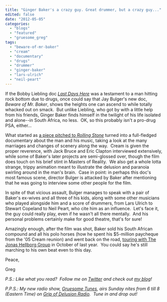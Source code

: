 ```yaml
---
title: "Ginger Baker's a crazy guy. Great drummer, but a crazy guy..."
edited: false
date: "2012-05-05"
categories:
  - "blogs"
  - "featured"
  - "gruesome_greg"
tags:
  - "beware-of-mr-baker"
  - "cream"
  - "documentary"
  - "drugs"
  - "drummer"
  - "ginger-baker"
  - "lars-ulrich"
  - "neil-peart"
---
```


If the Bobby Liebling doc [_Last Days Here_](http://www.hellbound.ca/2012/03/bobby-liebling-is-not-on-drugs/) was a testament to a man hitting rock bottom due to drugs, once could say that Jay Bulger's new doc, _Beware of Mr. Baker_, shows the heights one can ascend to while totally whacked out on smack.  But unlike Liebling, who got by with a little help from his friends, Ginger Baker finds himself in the twilight of his life isolated and alone--in South Africa, no less.  OK, so this probably isn't a pro-drug PSA, either...

What started as [a piece pitched to _Rolling Stone_](http://www.rollingstone.com/music/news/the-devil-and-ginger-baker-the-story-behind-our-new-feature-20090812) turned into a full-fledged documentary about the man and his music, taking a look at the many marriages and changes of scenery along the way.  Cream is given the proper reverence, with Jack Bruce and Eric Clapton interviewed extensively, while some of Baker's later projects are semi-glossed over, though the film does touch on his brief stint in Masters of Reality.  We also get a whole lotta strange, trippy animation meant to illustrate the delusion and paranoia swirling around in the man's brain.  Case in point: in perhaps this doc's most famous scene, director Bulger is attacked by Baker after mentioning that he was going to interview some other people for the film.

In spite of that vicious assault, Bulger manages to speak with a pair of Baker's ex-wives and all three of his kids, along with some other musicians who played alongside him and a score of drummers, from Lars Ulrich to Stewart Copeland to Neil Peart, who cite him as an influence.  Let's face it, the guy could really play, even if he wasn't all there mentally.  And his personal problems certainly make for good theatre, that's for sure!

Amazingly enough, after the film was shot, Baker sold his South African compound and all his polo horses (how he spent his $5-million paycheque from the '05 Cream reunion) and went back on the road, [touring with The Jonas Hellborg Group](http://zildjian.com/News-Events/2011/9/Ginger-Baker-Tour) in October of last year.  You could say he's still marching to his own beat even to this day.

Peace,

Greg

_P.S.: Like what you read?  Follow me on [Twitter](http://twitter.com/gruesomeviews) and check out [my blog](http://gruesomeviews.com/)!_

_P.P.S.: My new radio show, [Gruesome Tunes](http://gruesomeviews.com/category/music/gruesome-tunes/), airs Sunday nites from 6 till 8 (Eastern Time) on [Grip of Delusion Radio](http://www.steamingheathen.com/delusion/).  Tune in and drop out!_
